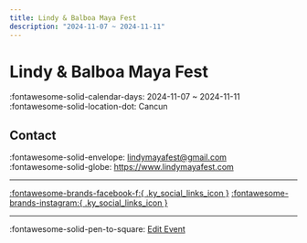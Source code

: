 ```yaml
---
title: Lindy & Balboa Maya Fest
description: "2024-11-07 ~ 2024-11-11"
---
```


# Lindy & Balboa Maya Fest 

:fontawesome-solid-calendar-days: 2024-11-07 ~ 2024-11-11  
:fontawesome-solid-location-dot: Cancun  

## Contact

:fontawesome-solid-envelope: <lindymayafest@gmail.com>  
:fontawesome-solid-globe: <https://www.lindymayafest.com>  

---

 [:fontawesome-brands-facebook-f:{ .ky_social_links_icon }](https://www.facebook.com/lindymayafest) [:fontawesome-brands-instagram:{ .ky_social_links_icon }](https://instagram.com/lindymayafest)

---

:fontawesome-solid-pen-to-square: [Edit Event](https://github.com/swingdance/events/issues/new?assignees=&labels=update+event&projects=&template=03-update_entity.yml&title=Update%20Event%3A%202024%2Fes_MX%20%E2%80%A2%20Lindy%20%26%20Balboa%20Maya%20Fest&region=es_MX&year=2024&id=lindy-n-balboa-maya-fest-2024&name=Lindy%20%26%20Balboa%20Maya%20Fest&org_id=)
